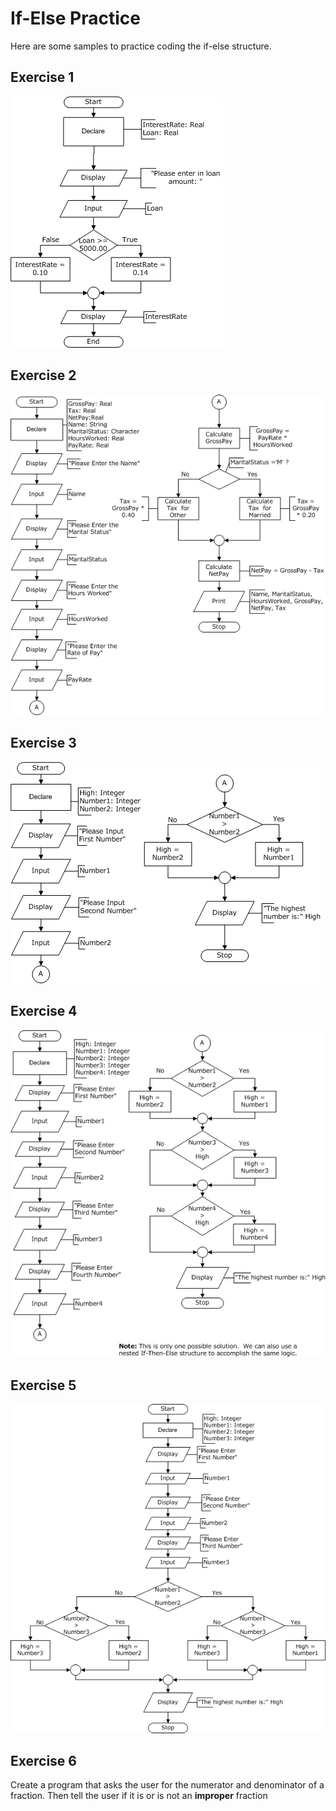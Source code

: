 # If-Else Practice

Here are some samples to practice coding the if-else structure.

## Exercise 1

![](Exercise1.gif)

## Exercise 2

![](Exercise2.gif)

## Exercise 3

![](Exercise3.gif)

## Exercise 4

![](Exercise4.gif)

## Exercise 5

![](Exercise5.gif)

## Exercise 6

Create a program that asks the user for the numerator and denominator of a fraction. Then tell the user if it is or is not an **improper** fraction
